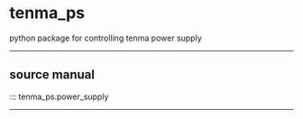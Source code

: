 # tenma_ps

python package for controlling tenma power supply

---

## source manual

::: tenma_ps.power_supply

---

